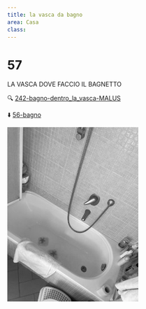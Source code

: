 ```yaml
---
title: la vasca da bagno
area: Casa
class:
---
```

# 57
LA VASCA DOVE FACCIO IL BAGNETTO

🔍 [242-bagno-dentro_la_vasca-MALUS](242-bagno-dentro_la_vasca-MALUS.md)

⬇️ [56-bagno](56-bagno.md)

![foto_72](_assets/preview/foto_72.jpg)